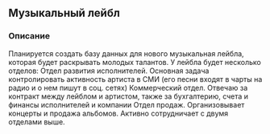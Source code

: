 Музыкальный лейбл
---

### Описание
Планируется создать базу данных для нового музыкальная лейбла, которая будет раскрывать молодых талантов.
У лейбла будет несколько отделов:
Отдел развития исполнителей. Основная задача контролировать активность артиста в СМИ (его песни входят в чарты на радио и о нем пишут в соц. сетях)
Коммерческий отдел. Отвечаю за контракт между лейблом и артистом, также за бухгалтерию, счета и финансы исполнителей и компании
Отдел продаж. Организовывает концерты и продажа альбомов. Активно сотрудничает с двумя отделами выше.
